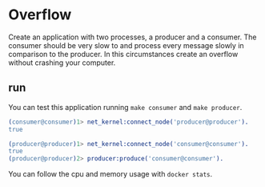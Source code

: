 Overflow
=====
Create an application with two processes, a producer and a consumer. The
consumer should be very slow to and process every message slowly in 
comparison to the producer. In this circumstances create an overflow
without crashing your computer.

## run
You can test this application running `make consumer` and `make producer`.

~~~erlang
(consumer@consumer)1> net_kernel:connect_node('producer@producer').
true
~~~

~~~erlang
(producer@producer)1> net_kernel:connect_node('consumer@consumer').
true
(producer@producer)2> producer:produce('consumer@consumer').
~~~

You can follow the cpu and memory usage with `docker stats`.
